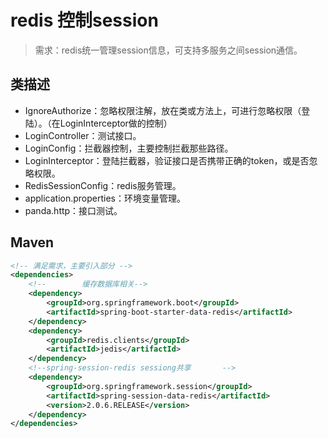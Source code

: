 # redis 控制session

> 需求：redis统一管理session信息，可支持多服务之间session通信。

## 类描述

- IgnoreAuthorize：忽略权限注解，放在类或方法上，可进行忽略权限（登陆）。（在LoginInterceptor做的控制）
- LoginController：测试接口。
- LoginConfig：拦截器控制，主要控制拦截那些路径。
- LoginInterceptor：登陆拦截器，验证接口是否携带正确的token，或是否忽略权限。
- RedisSessionConfig：redis服务管理。
- application.properties：环境变量管理。
- panda.http：接口测试。

## Maven

```xml
<!-- 满足需求，主要引入部分 -->
<dependencies>
    <!--        缓存数据库相关-->
    <dependency>
        <groupId>org.springframework.boot</groupId>
        <artifactId>spring-boot-starter-data-redis</artifactId>
    </dependency>
    <dependency>
        <groupId>redis.clients</groupId>
        <artifactId>jedis</artifactId>
    </dependency>
    <!--spring-session-redis sessiong共享       -->
    <dependency>
        <groupId>org.springframework.session</groupId>
        <artifactId>spring-session-data-redis</artifactId>
        <version>2.0.6.RELEASE</version>
    </dependency>
</dependencies>
```